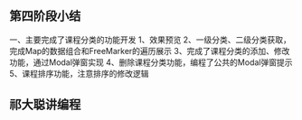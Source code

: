 
## 第四阶段小结
一、主要完成了课程分类的功能开发
    1、效果预览
    2、一级分类、二级分类获取，完成Map的数据组合和FreeMarker的遍历展示
    3、完成了课程分类的添加、修改功能，通过Modal弹窗实现
    4、删除课程分类功能，编程了公共的Modal弹窗提示
    5、课程排序功能，注意排序的修改逻辑
    
## 祁大聪讲编程

